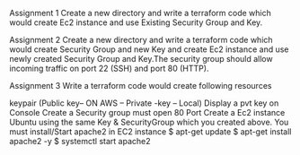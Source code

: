 Assignment 1
Create a new directory and write a terraform code which would create Ec2 instance and use Existing Security Group and Key.

Assignment 2
Create a new directory and write a terraform code which would create Security Group and new Key and create Ec2 instance and use newly created Security Group and Key.The security group should allow incoming traffic on port 22 (SSH) and port 80 (HTTP).

Assignment 3
Write a terraform code would create following resources

keypair (Public key– ON AWS – Private -key – Local)
Display a pvt key on Console
Create a Security group must open 80 Port
Create a Ec2 instance Ubuntu using the same Key & SecurityGroup which you created above.
You must install/Start apache2 in EC2 instance
$ apt-get update
$ apt-get install apache2 -y
$ systemctl start apache2
